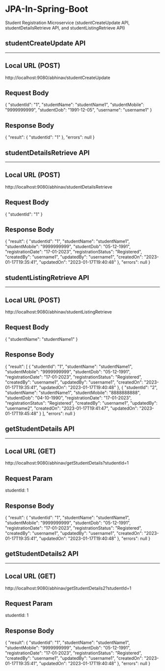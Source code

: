 # JPA-In-Spring-Boot
Student Registration Microservice (studentCreateUpdate API, studentDetailsRetrieve API, and studentListingRetrieve API)

studentCreateUpdate API
------------------------
------------------------

Local URL (POST)
-----------------
http://localhost:9080/abhinav/studentCreateUpdate


Request Body
-------------
{
    "studentId": "1",
    "studentName": "studentName1",
    "studentMobile": "9999999999",
    "studentDob": "1991-12-05",
    "username": "username1"
}


Response Body
--------------
{
    "result": {
        "studentId": "1"
    },
    "errors": null
}


studentDetailsRetrieve API
---------------------------
---------------------------

Local URL (POST)
-----------------
http://localhost:9080/abhinav/studentDetailsRetrieve


Request Body
-------------
{
    "studentId": "1"
}


Response Body
--------------
{
    "result": {
        "studentId": "1",
        "studentName": "studentName1",
        "studentMobile": "9999999999",
        "studentDob": "05-12-1991",
        "registrationDate": "17-01-2023",
        "registrationStatus": "Registered",
        "createdBy": "username1",
        "updatedBy": "username1",
        "createdOn": "2023-01-17T19:35:41",
        "updatedOn": "2023-01-17T19:40:48"
    },
    "errors": null
}


studentListingRetrieve API
---------------------------
---------------------------

Local URL (POST)
-----------------
http://localhost:9080/abhinav/studentListingRetrieve


Request Body
-------------
{
    "studentName": "studentName1"
}


Response Body
--------------
{
    "result": [
        {
            "studentId": "1",
            "studentName": "studentName1",
            "studentMobile": "9999999999",
            "studentDob": "05-12-1991",
            "registrationDate": "17-01-2023",
            "registrationStatus": "Registered",
            "createdBy": "username1",
            "updatedBy": "username1",
            "createdOn": "2023-01-17T19:35:41",
            "updatedOn": "2023-01-17T19:40:48"
        },
        {
            "studentId": "2",
            "studentName": "studentName1",
            "studentMobile": "8888888888",
            "studentDob": "04-10-1990",
            "registrationDate": "17-01-2023",
            "registrationStatus": "Registered",
            "createdBy": "username1",
            "updatedBy": "username2",
            "createdOn": "2023-01-17T19:41:47",
            "updatedOn": "2023-01-17T19:45:48"
        }
    ],
    "errors": null
}


getStudentDetails API
----------------------
----------------------

Local URL (GET)
----------------
http://localhost:9080/abhinav/getStudentDetails?studentId=1


Request Param
--------------
studentId: 1


Response Body
--------------
{
    "result": {
        "studentId": "1",
        "studentName": "studentName1",
        "studentMobile": "9999999999",
        "studentDob": "05-12-1991",
        "registrationDate": "17-01-2023",
        "registrationStatus": "Registered",
        "createdBy": "username1",
        "updatedBy": "username1",
        "createdOn": "2023-01-17T19:35:41",
        "updatedOn": "2023-01-17T19:40:48"
    },
    "errors": null
}


getStudentDetails2 API
-----------------------
-----------------------

Local URL (GET)
----------------
http://localhost:9080/abhinav/getStudentDetails2?studentId=1


Request Param
--------------
studentId: 1


Response Body
--------------
{
    "result": {
        "studentId": "1",
        "studentName": "studentName1",
        "studentMobile": "9999999999",
        "studentDob": "05-12-1991",
        "registrationDate": "17-01-2023",
        "registrationStatus": "Registered",
        "createdBy": "username1",
        "updatedBy": "username1",
        "createdOn": "2023-01-17T19:35:41",
        "updatedOn": "2023-01-17T19:40:48"
    },
    "errors": null
}
